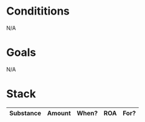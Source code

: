 # Condititions
N/A

# Goals
N/A

# Stack
| Substance          | Amount  | When?     | ROA        | For? |
| ------------------ | ------- | --------- | ---------- | ---- |